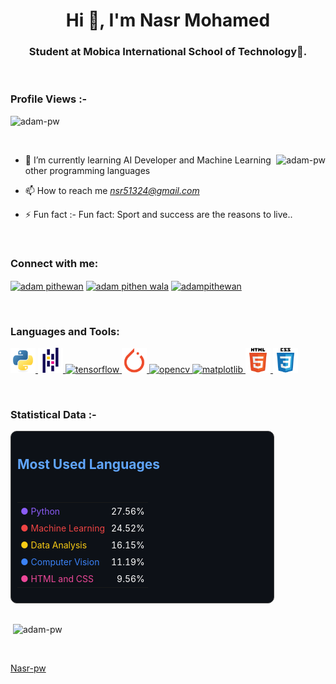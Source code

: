 <h1 align="center">Hi 👋, I'm Nasr Mohamed </h1>
<h3 align="center">Student at Mobica International School of Technology🌟.</h3>

<br>

<p align="right"> <h3>Profile Views :-</h3> <img src="https://komarev.com/ghpvc/?username=adam-pw&label=Profile%20views&color=0e75b6&style=flat"
    alt="adam-pw" /> 
  </p>

<br>

<p><img align="right" src="https://github.com/Adam-pw/Adam-pw/blob/main/animation_500_kxa883sd.gif" alt="adam-pw" /></p>


- 🌱 I’m currently learning AI Developer and Machine Learning other programming languages

- 📫 How to reach me *nsr51324@gmail.com*

- ⚡ Fun fact :- Fun fact: Sport and success are the reasons to live..

<br>

<h3 align="left">Connect with me:</h3>
<p align="left">
  <a href="https://www.linkedin.com/in/nasr-mohamed-2b057534a" target="blank"><img align="center"
      src="https://raw.githubusercontent.com/rahuldkjain/github-profile-readme-generator/master/src/images/icons/Social/linked-in-alt.svg"
      alt="adam pithewan" height="30" width="40" /></a>
  <a href="https://fb.com/profile.php?id=100055648827094" target="blank"><img align="center"
      src="https://raw.githubusercontent.com/rahuldkjain/github-profile-readme-generator/master/src/images/icons/Social/facebook.svg"
      alt="adam pithen wala" height="30" width="40" /></a>
 <a href="https://twitter.com/NasrMohame89198" target="blank"><img align="center"
      src="https://raw.githubusercontent.com/rahuldkjain/github-profile-readme-generator/master/src/images/icons/Social/twitter.svg"
      alt="adampithewan" height="30" width="40" /></a>
</p>

<br>

<h3 align="left">Languages and Tools:</h3>
<p align="left">
  <a href="https://www.python.org" target="_blank" rel="noreferrer">
    <img src="https://raw.githubusercontent.com/devicons/devicon/master/icons/python/python-original.svg" alt="python" width="40" height="40" />
  </a>
  <a href="https://pandas.pydata.org/" target="_blank" rel="noreferrer">
    <img src="https://raw.githubusercontent.com/devicons/devicon/2ae2a900d2f041da66e950e4d48052658d850630/icons/pandas/pandas-original.svg" alt="pandas" width="40" height="40" />
  </a>
  <a href="https://www.tensorflow.org/" target="_blank" rel="noreferrer">
    <img src="https://www.vectorlogo.zone/logos/tensorflow/tensorflow-icon.svg" alt="tensorflow" width="40" height="40" />
  </a>
  <a href="https://pytorch.org/" target="_blank" rel="noreferrer">
    <img src="https://raw.githubusercontent.com/devicons/devicon/master/icons/pytorch/pytorch-original.svg" alt="pytorch" width="40" height="40" />
  </a>
  <a href="https://opencv.org/" target="_blank" rel="noreferrer">
    <img src="https://www.vectorlogo.zone/logos/opencv/opencv-icon.svg" alt="opencv" width="40" height="40" />
  </a>
  <a href="https://matplotlib.org/" target="_blank" rel="noreferrer">
    <img src="https://upload.wikimedia.org/wikipedia/commons/8/84/Matplotlib_icon.svg" alt="matplotlib" width="40" height="40" />
  </a>
  <a href="https://www.w3.org/html/" target="_blank" rel="noreferrer">
    <img src="https://raw.githubusercontent.com/devicons/devicon/master/icons/html5/html5-original-wordmark.svg" alt="html5" width="40" height="40" />
  </a>
  <a href="https://www.w3schools.com/css/" target="_blank" rel="noreferrer">
    <img src="https://raw.githubusercontent.com/devicons/devicon/master/icons/css3/css3-original-wordmark.svg" alt="css3" width="40" height="40" />
  </a>
</p>


<br>

<h3>Statistical Data :-</h3>
<div style="background-color:#0d1117; color:#ffffff; padding:10px; border-radius:10px; width: 400px; border: 1px solid #444;">
    <h2 style="color:#60a5fa;">Most Used Languages</h2>
    <table style="width:100%; border-collapse: collapse; color: #ffffff;">
        <tr>
            <td style="color:#8b5cf6; padding: 5px;">● Python</td>
            <td style="text-align: right; padding: 5px;">27.56%</td>
        </tr>
        <tr>
            <td style="color:#ef4444; padding: 5px;">● Machine Learning</td>
            <td style="text-align: right; padding: 5px;">24.52%</td>
        </tr>
        <tr>
            <td style="color:#facc15; padding: 5px;">● Data Analysis</td>
            <td style="text-align: right; padding: 5px;">16.15%</td>
        </tr>
        <tr>
            <td style="color:#3b82f6; padding: 5px;">● Computer Vision</td>
            <td style="text-align: right; padding: 5px;">11.19%</td>
        </tr>
        <tr>
            <td style="color:#ec4899; padding: 5px;">● HTML and CSS</td>
            <td style="text-align: right; padding: 5px;">9.56%</td>
        </tr>
    </table>
</div>


<br>

<p>&nbsp;<img align="center" src="https://github-readme-stats.vercel.app/api?username=adam-pw&show_icons=true&locale=en&bg_color=0d1117&text_color=ffffff&repo=convoychat"
    alt="adam-pw" /></p>

<br>
      

[Nasr-pw]([https://github.com/nsr51324])
